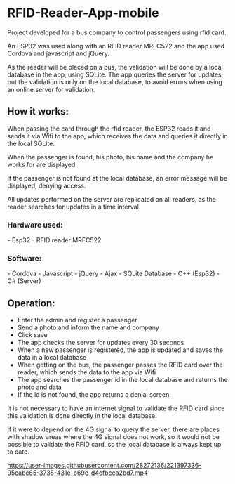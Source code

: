 # RFID-Reader-App-mobile

Project developed for a bus company to control passengers using rfid card.

An ESP32 was used along with an RFID reader MRFC522 and the app used Cordova and javascript and jQuery.

As the reader will be placed on a bus, the validation will be done by a local database in the app, using SQLite. The app queries the server for updates, but the validation is only on the local database, to avoid errors when using an online server for validation.

<h2>How it works:</h2>

When passing the card through the rfid reader, the ESP32 reads it and sends it via Wifi to the app, which receives the data and queries it directly in the local SQLite.

When the passenger is found, his photo, his name and the company he works for are displayed.

If the passenger is not found at the local database, an error message will be displayed, denying access.

All updates performed on the server are replicated on all readers, as the reader searches for updates in a time interval.

<h3>Hardware used:</h3>
- Esp32
- RFID reader MRFC522

<h3>Software:</h3>
- Cordova
- Javascript
- jQuery
- Ajax
- SQLite Database
- C++ (Esp32)
- C# (Server)

<h2>Operation:</h2>

- Enter the admin and register a passenger
- Send a photo and inform the name and company
- Click save
- The app checks the server for updates every 30 seconds
- When a new passenger is registered, the app is updated and saves the data in a local database
- When getting on the bus, the passenger passes the RFID card over the reader, which sends the data to the app via Wifi
- The app searches the passenger id in the local database and returns the photo and data
- If the id is not found, the app returns a denial screen.

It is not necessary to have an internet signal to validate the RFID card since this validation is done directly in the local database.

If it were to depend on the 4G signal to query the server, there are places with shadow areas where the 4G signal does not work, so it would not be possible to validate the RFID card, so the local database is always kept up to date.

https://user-images.githubusercontent.com/28272136/221397336-95cabc65-3735-431e-b69e-d4cfbcca2bd7.mp4

